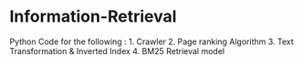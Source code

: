 # Information-Retrieval
Python Code for the following :
	1. Crawler 
	2. Page ranking Algorithm 
	3. Text Transformation &amp; Inverted Index 
	4. BM25 Retrieval model 
